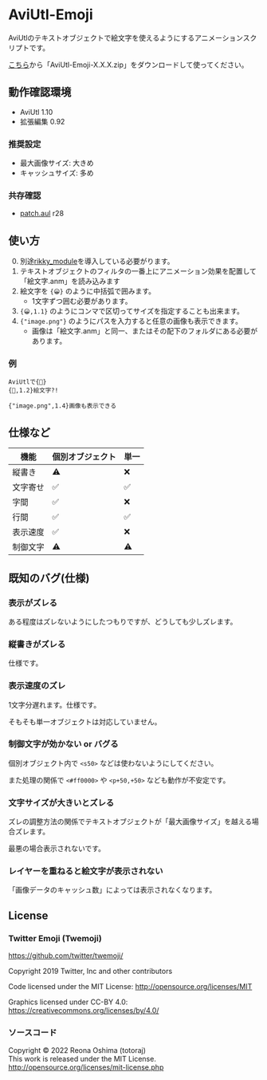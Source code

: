 
# AviUtl-Emoji

AviUtlのテキストオブジェクトで絵文字を使えるようにするアニメーションスクリプトです。

[こちら](https://github.com/totoraj930/AviUtl-Emoji/releases/latest)から「AviUtl-Emoji-X.X.X.zip」をダウンロードして使ってください。

## 動作確認環境

- AviUtl 1.10
- 拡張編集 0.92

### 推奨設定

- 最大画像サイズ: 大きめ
- キャッシュサイズ: 多め

### 共存確認

- [patch.aul](https://github.com/ePi5131/patch.aul) r28


## 使い方

0. 別途[rikky_module](https://hazumurhythm.com/wev/amazon/?script=rikkymodulea2Z)を導入している必要がります。
1. テキストオブジェクトのフィルタの一番上にアニメーション効果を配置して「絵文字.anm」を読み込みます
2. 絵文字を `{😀}` のように中括弧で囲みます。
    - 1文字ずつ囲む必要があります。
3. `{😀,1.1}` のようにコンマで区切ってサイズを指定することも出来ます。
4. `{"image.png"}` のようにパスを入力すると任意の画像も表示できます。
    - 画像は「絵文字.anm」と同一、またはその配下のフォルダにある必要があります。

### 例

```
AviUtlで{🤔}
{🤩,1.2}絵文字?!

{"image.png",1.4}画像も表示できる
```


## 仕様など

| 機能 | 個別オブジェクト | 単一 |
| ---- | ---- | ---- |
|縦書き|⚠|❌|
|文字寄せ|✅|✅|
|字間|✅|❌|
|行間|✅|✅|
|表示速度|✅|❌|
|制御文字|⚠|⚠|

## 既知のバグ(仕様)

### 表示がズレる

ある程度はズレないようにしたつもりですが、どうしても少しズレます。

### 縦書きがズレる

仕様です。

### 表示速度のズレ

1文字分遅れます。仕様です。

そもそも単一オブジェクトは対応していません。

### 制御文字が効かない or バグる

個別オブジェクト内で `<s50>` などは使わないようにしてください。

また処理の関係で `<#ff0000>` や `<p+50,+50>` なども動作が不安定です。

### 文字サイズが大きいとズレる

ズレの調整方法の関係でテキストオブジェクトが「最大画像サイズ」を越える場合ズレます。

最悪の場合表示されないです。

### レイヤーを重ねると絵文字が表示されない

「画像データのキャッシュ数」によっては表示されなくなります。

## License

### Twitter Emoji (Twemoji)

<https://github.com/twitter/twemoji/>

Copyright 2019 Twitter, Inc and other contributors

Code licensed under the MIT License: <http://opensource.org/licenses/MIT>

Graphics licensed under CC-BY 4.0: <https://creativecommons.org/licenses/by/4.0/>

### ソースコード

Copyright &copy; 2022 Reona Oshima (totoraj)  
This work is released under the MIT License.  
<http://opensource.org/licenses/mit-license.php>